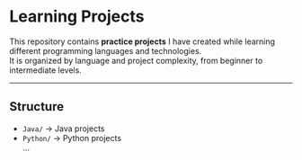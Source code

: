 # Learning Projects

This repository contains **practice projects** I have created while learning different programming languages and technologies.  
It is organized by language and project complexity, from beginner to intermediate levels.

---

## Structure

- `Java/` → Java projects  
- `Python/` → Python projects  
...

